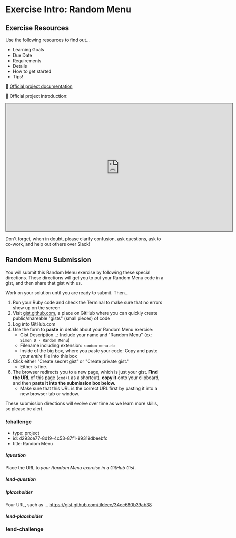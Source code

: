 # Exercise Intro: Random Menu

## Exercise Resources

Use the following resources to find out...

- Learning Goals
- Due Date
- Requirements
- Details
- How to get started
- Tips!

🌟 [Official project documentation]()

🌟 Official project introduction:

<iframe src="https://adaacademy.hosted.panopto.com/Panopto/Pages/Embed.aspx?pid=8af308aa-aaff-40ed-aef9-ac210061e3e0&autoplay=false&offerviewer=true&showtitle=true&showbrand=false&start=0&interactivity=all" height="405" width="720" style="border: 1px solid #464646;" allowfullscreen allow="autoplay"></iframe>

Don't forget, when in doubt, please clarify confusion, ask questions, ask to co-work, and help out others over Slack!

## Random Menu Submission

You will submit this Random Menu exercise by following these special directions. These directions will get you to put your Random Menu code in a gist, and then share that gist with us.

Work on your solution until you are ready to submit. Then...

1. Run your Ruby code and check the Terminal to make sure that no errors show up on the screen
1. Visit [gist.github.com](https://gist.github.com/), a place on GitHub where you can quickly create public/shareable "gists" (small pieces) of code
1. Log into GitHub.com
1. Use the form to **paste** in details about your Random Menu exercise:
    - Gist Description...: Include your name and "Random Menu" (ex: `Simon D - Random Menu`)
    - Filename including extension: `random-menu.rb`
    - Inside of the big box, where you paste your code: Copy and paste your _entire_ file into this box
1. Click either "Create secret gist" or "Create private gist."
    - Either is fine.
1. The browser redirects you to a new page, which is just your gist. **Find the URL** of this page (`cmd+l` as a shortcut), **copy it** onto your clipboard, and then **paste it into the submission box below.**
    - Make sure that this URL is the correct URL first by pasting it into a new browser tab or window.

These submission directions will evolve over time as we learn more skills, so please be alert.

### !challenge

* type: project
* id: d293ce77-8d19-4c53-87f1-99319dbeebfc
* title: Random Menu

##### !question

Place the URL to _*your Random Menu exercise in a GitHub Gist*_.

##### !end-question

##### !placeholder

Your URL, such as ... https://gist.github.com/tildeee/34ec680b39ab38

##### !end-placeholder

### !end-challenge
